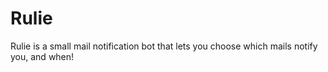 # Rulie
Rulie is a small mail notification bot that lets you choose which mails notify you, and when!
